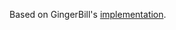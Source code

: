 Based on GingerBill's [implementation](https://www.gingerbill.org/article/2019/02/15/memory-allocation-strategies-003/).

